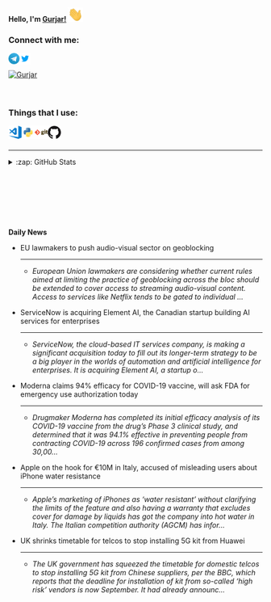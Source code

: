 #### Hello, I'm [Gurjar!](https://GurjarKing.github.io) <img src="https://raw.githubusercontent.com/ABSphreak/ABSphreak/master/gifs/Hi.gif" width="30px"></h2>


### Connect with me:

[<img align="left" alt="Gurjar | Telegram" width="22px" src="https://raw.githubusercontent.com/github/explore/80688e429a7d4ef2fca1e82350fe8e3517d3494d/topics/telegram/telegram.png" />][Telegram]
[<img align="left" alt="Gurjar | Twitter" width="22px" src="https://raw.githubusercontent.com/github/explore/80688e429a7d4ef2fca1e82350fe8e3517d3494d/topics/twitter/twitter.png" />][Twitter]
<br >
<br >
<a href="https://github.com/GurjarKing"><img src="https://komarev.com/ghpvc/?username=GurjarKing" alt="Gurjar" /></a> <br />
<br />
<br />
<!-- <br >

![](https://visitor-badge.glitch.me/badge?page_id=GurjarKing)

<br /> -->

### Things that I use:

[<img align="left" alt="Visual Studio Code" width="26px" src="https://raw.githubusercontent.com/github/explore/80688e429a7d4ef2fca1e82350fe8e3517d3494d/topics/visual-studio-code/visual-studio-code.png" />][VSCode]
[<img align="left" alt="Python" width="26px" src="https://raw.githubusercontent.com/github/explore/80688e429a7d4ef2fca1e82350fe8e3517d3494d/topics/python/python.png" />][Python]
[<img align="left" alt="Git" width="26px" src="https://raw.githubusercontent.com/github/explore/80688e429a7d4ef2fca1e82350fe8e3517d3494d/topics/git/git.png" />][Git]
[<img align="left" alt="GitHub" width="26px" src="https://raw.githubusercontent.com/github/explore/78df643247d429f6cc873026c0622819ad797942/topics/github/github.png" />][Github]

<br />
<br />

---
<details>
  <summary>:zap: GitHub Stats</summary>

<img align="left" alt="Gurjar's Github Stats" src="https://github-readme-stats.vercel.app/api?username=GurjarKing&show_icons=true&hide_border=true&count_private=true&include_all_commit=true&theme=algolia" />

</details>

<!-- ### 🔔 My latest tweet
<a href="https://twitter.com/Gurjar_King43" target="_blank">
	<img src="https://github.com/GurjarKing/GurjarKing/raw/master/tweet.png" width="70%" align="center" alt="Click to view on Twitter" title="My latest tweet, as an image"/>
</a> -->
<br>

<pre>

</pre>

<!-- **Quote of the hour:**

{qoth}

~ {qoth_author}
<pre>

</pre> -->
<br>
<pre>


</pre>
<strong>Daily News</strong>
  
  - EU lawmakers to push audio-visual sector on geoblocking
     <hr/>
     
      - *European Union lawmakers are considering whether current rules aimed at limiting the practice of geoblocking across the bloc should be extended to cover access to streaming audio-visual content. Access to services like Netflix tends to be gated to individual …*
     
  - ServiceNow is acquiring Element AI, the Canadian startup building AI services for enterprises
      <hr/>
      
      - *ServiceNow, the cloud-based IT services company, is making a significant acquisition today to fill out its longer-term strategy to be a big player in the worlds of automation and artificial intelligence for enterprises. It is acquiring Element AI, a startup o…*
      
  - Moderna claims 94% efficacy for COVID-19 vaccine, will ask FDA for emergency use authorization today
      <hr/>
      
      - *Drugmaker Moderna has completed its initial efficacy analysis of its COVID-19 vaccine from the drug’s Phase 3 clinical study, and determined that it was 94.1% effective in preventing people from contracting COVID-19 across 196 confirmed cases from among 30,00…*
      
  - Apple on the hook for €10M in Italy, accused of misleading users about iPhone water resistance
      <hr/>
      
      - *Apple’s marketing of iPhones as ‘water resistant’ without clarifying the limits of the feature and also having a warranty that excludes cover for damage by liquids has got the company into hot water in Italy. The Italian competition authority (AGCM) has infor…*
       
  - UK shrinks timetable for telcos to stop installing 5G kit from Huawei
      <hr/>
       
       - *The UK government has squeezed the timetable for domestic telcos to stop installing 5G kit from Chinese suppliers, per the BBC, which reports that the deadline for installation of kit from so-called ‘high risk’ vendors is now September. It had already announc…*
      

<br />

[VSCode]: https://code.visualstudio.com/
[Python]: https://www.python.org/
[Git]: https://git-scm.com/
[Github]: https://github.com/
[Telegram]: https://t.me/Gurjar_King/
[Twitter]: https://twitter.com/Gurjar_King43/
